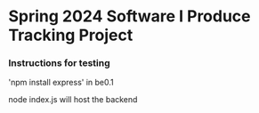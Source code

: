 # Spring 2024 Software I Produce Tracking Project

### Instructions for testing

'npm install express' in be0.1

node index.js will host the backend


